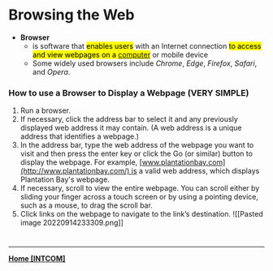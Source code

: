# Browsing the Web
- **Browser**
	- is software that <mark class="hltr-blue">enables users</mark> with an Internet connection <mark class="hltr-blue">to access and view webpages on a [computer](INTCOMPrelimCh5.md)</mark> or mobile device
	- Some widely used browsers include *Chrome*, *Edge*, *Firefox*, *Safari*, and *Opera*.
### How to use a Browser to Display a Webpage (VERY SIMPLE)
1.  Run a browser.
2.  If necessary, click the address bar to select it and any previously displayed web address it may contain. (A web address is a unique address that identifies a webpage.)
3.  In the address bar, type the web address of the webpage you want to visit and then press the enter key or click the Go (or similar) button to display the webpage. For example, [www.plantationbay.com](http://www.plantationbay.com/) is a valid web address, which displays Plantation Bay's webpage. 
4.  If necessary, scroll to view the entire webpage. You can scroll either by sliding your finger across a touch screen or by using a pointing device, such as a mouse, to drag the scroll bar.
5.  Click links on the webpage to navigate to the link’s destination.
![[Pasted image 20220914233309.png]]

# 
---
**[Home [INTCOM]](INTCOM11.md)**